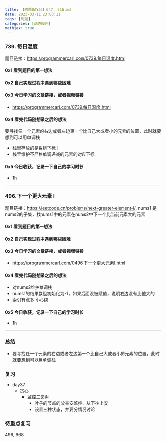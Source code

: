 ```yaml
---
title: 【刷题DAY56】647, 516.md
date: 2023-03-11 23:03:11
tags: [刷题] 
categories: [动态规划]
mathjax: true 
---
```


### 739. 每日温度
题目链接：https://programmercarl.com/0739.每日温度.html

#### 0x1 看到题目的第一想法   

#### 0x2 自己实现过程中遇到哪些困难  

#### 0x3 今日学习的文章链接，或者视频链接
- https://programmercarl.com/0739.每日温度.html

#### 0x4 看完代码随想录之后的想法
要寻找任一个元素的右边或者左边第一个比自己大或者小的元素的位置，此时就要想到可以用单调栈
- 栈里存放的是数组下标！
- 栈里维护不严格单调递减的元素的对应下标


#### 0x5 今日收获，记录一下自己的学习时长
- 1h

---

### 496.下一个更大元素 I
题目链接：https://leetcode.cn/problems/next-greater-element-i/. 
nums1 是 nums2的子集，找nums1中的元素在nums2中下一个比当前元素大的元素

#### 0x1 看到题目的第一想法   

#### 0x2 自己实现过程中遇到哪些困难 

#### 0x3 今日学习的文章链接，或者视频链接
- https://programmercarl.com/0496.下一个更大元素I.html

#### 0x4 看完代码随想录之后的想法
- 对nums2维护单调栈
- nums1的结果数组初始化为-1，如果后面没被赋值，说明右边没有比他大的
- 索引有点多 小心绕

#### 0x5 今日收获，记录一下自己的学习时长
- 1h

---

### 总结 
- 要寻找任一个元素的右边或者左边第一个比自己大或者小的元素的位置，此时就要想到可以用单调栈

### 复习
- day37
    - 贪心
        - 监控二叉树
            - 叶子的节点的父亲安监控，从下往上安
            - 设置三种状态，并要分情况讨论


### 待重点复习   
496, 968